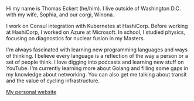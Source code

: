 Hi my name is Thomas Eckert (he/him). I live outside of Washington D.C. with my wife, Sophia, and our corgi, Winona.

I work on Consul integration with Kubernetes at HashiCorp. Before working at HashiCorp, I worked on Azure at Microsoft. In school, I studied physics, focusing on diagnostics for nuclear fusion in my Masters.

I'm always fascinated with learning new programming languages and ways of thinking. I believe every language is a reflection of the way a person or a set of people think. I love digging into podcasts and learning new stuff on YouTube. I'm currently learning more about Golang and filling some gaps in my knowledge about networking. You can also get me talking about transit and the value of cycling infrastructure.

[My personal website](https://thomaseckert.dev/)

